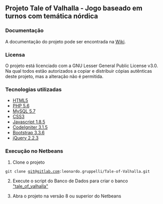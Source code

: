 ## Projeto Tale of Valhalla - Jogo baseado em turnos com temática nórdica

### **Documentação**

A documentação do projeto pode ser encontrada na [Wiki](https://gitlab.com/leonardo.gruppelli/Tale-of-Valhalla/wikis/home).

### **Licensa**

O projeto está licenciado com a GNU Lesser General Public License v3.0. Na qual todos estão autorizados a copiar e distribuir cópias autênticas deste projeto, mas a alteração não é permitida.

### **Tecnologias utilizadas**
- [HTML5](https://developer.mozilla.org/pt-BR/docs/Web/HTML)
- [PHP 5.6](http://php.net/manual/pt_BR/)
- [MySQL 5.7](https://dev.mysql.com/doc/refman/5.7/en/)
- [CSS3](https://developer.mozilla.org/pt-BR/docs/Web/CSS)
- [Javascript 1.8.5](https://developer.mozilla.org/pt-BR/docs/Web/JavaScript)
- [CodeIgniter 3.1.5](https://www.codeigniter.com/user_guide/)
- [Bootstrap 3.3.6](http://getbootstrap.com.br/components/)
- [jQuery 2.2.3](https://api.jquery.com/)

### **Execução no Netbeans**
1. Clone o projeto 

<code>git clone git@gitlab.com:leonardo.gruppelli/Tale-of-Valhalla.git</code>

2. Execute o script do Banco de Dados para criar o banco ["tale_of_valhalla"](https://gitlab.com/leonardo.gruppelli/Tale-of-Valhalla/blob/master/tale_of_valhalla.sql)

3. Abra o projeto na versão 8 ou superior do Netbeans